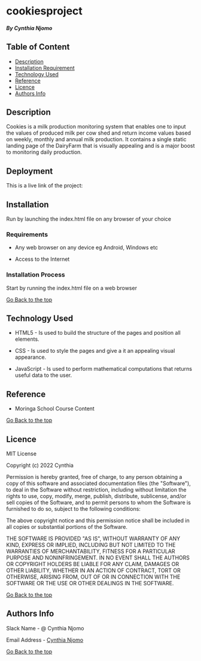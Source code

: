 # cookiesproject
##### By Cynthia Njomo


## Table of Content

+ [Description](#description)
+ [Installation Requirement](#Installation)
+ [Technology Used](#technology-used)
+ [Reference](#reference)
+ [Licence](#licence)
+ [Authors Info](#author-Info)

## Description
<p> Cookies is a milk production monitoring system that enables one to input the values of produced milk per cow shed and return income values based on weekly, monthly and annual milk production. It contains a single static landing page of the DairyFarm that is visually appealing and is a major boost to monitoring daily production.</p>

## Deployment
<p>This is a live link of the project: </p>

## Installation

<p>Run by launching the index.html file on any browser of your choice</p>

### Requirements

* Any web browser on any device eg Android, Windows etc

* Access to the Internet

### Installation Process
<p>Start by running the index.html file on a web browser</p>

[Go Back to the top](#portfolio)
## Technology Used
* HTML5 - Is used to build the structure of the pages and position all elements.

* CSS - Is used to style the pages and give a it an appealing visual appearance.

* JavaScript - Is used to perform mathematical computations that returns useful data to the user.

## Reference
* Moringa School Course Content

[Go Back to the top](#portfolio)

## Licence

MIT License

Copyright (c) 2022 Cynthia

Permission is hereby granted, free of charge, to any person obtaining a copy
of this software and associated documentation files (the "Software"), to deal
in the Software without restriction, including without limitation the rights
to use, copy, modify, merge, publish, distribute, sublicense, and/or sell
copies of the Software, and to permit persons to whom the Software is
furnished to do so, subject to the following conditions:

The above copyright notice and this permission notice shall be included in all
copies or substantial portions of the Software.

THE SOFTWARE IS PROVIDED "AS IS", WITHOUT WARRANTY OF ANY KIND, EXPRESS OR
IMPLIED, INCLUDING BUT NOT LIMITED TO THE WARRANTIES OF MERCHANTABILITY,
FITNESS FOR A PARTICULAR PURPOSE AND NONINFRINGEMENT. IN NO EVENT SHALL THE
AUTHORS OR COPYRIGHT HOLDERS BE LIABLE FOR ANY CLAIM, DAMAGES OR OTHER
LIABILITY, WHETHER IN AN ACTION OF CONTRACT, TORT OR OTHERWISE, ARISING FROM,
OUT OF OR IN CONNECTION WITH THE SOFTWARE OR THE USE OR OTHER DEALINGS IN THE
SOFTWARE.

[Go Back to the top](#portfolio)

## Authors Info

Slack Name - @ Cynthia Njomo

Email Address - [Cynthia Njomo](cynthiangoirinjomo@gmail.com)

[Go Back to the top](#portfolio)